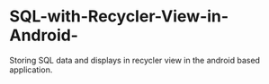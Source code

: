 # SQL-with-Recycler-View-in-Android-
Storing SQL data and displays in recycler view in the android based application. 
